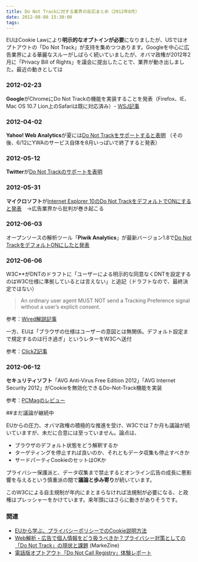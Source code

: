 ```yaml
---
title: Do Not Trackに対する業界の反応まとめ（2012年8月）
date: 2012-08-08 15:30:00
tags:
---
```


EUはCookie Lawにより**明示的なオプトインが必要**になりましたが、USではオプトアウトの「Do Not Track」が支持を集めつつあります。Googleを中心に広告業界による華麗なスルーがしばらく続いていましたが、オバマ政権が2012年2月に「Privacy Bill of Rights」を議会に提出したことで、業界が動き出しました。最近の動きとしては

### 2012-02-23
**Google**がChromeにDo Not Trackの機能を実装することを発表（Firefox、IE、Mac OS 10.7 Lion上のSafariは既に対応済み）- [WSJ記事](https://www.wsj.com/articles/SB10001424052970203960804577239774264364692)

### 2012-04-02
**Yahoo! Web Analytics**が夏には[Do Not Trackをサポートすると表明](http://www.yanalyticsblog.com/blog/2012/04/yahoo-web-analytics-supports-do-not-track-dnt/)
（その後、6/12にYWAのサービス自体を8月いっぱいで終了すると発表）

### 2012-05-12
**Twitter**が[Do Not Trackのサポートを表明](https://twitter.com/twitter/status/203133041160364033)

### 2012-05-31
**マイクロソフト**が[Internet Explorer 10のDo Not TrackをデフォルトでONにすると発表](https://blogs.technet.microsoft.com/microsoft_on_the_issues/2012/05/31/advancing-consumer-trust-and-privacy-internet-explorer-in-windows-8/)　→広告業界から批判が巻き起こる

### 2012-06-03
オープンソースの解析ツール「**Piwik Analytics**」が最新バージョン1.8で[Do Not TrackをデフォルトONにしたと発表](https://matomo.org/blog/2012/06/piwik-1-8-release-new-features-screenshots-overview/)

### 2012-06-06
W3C**がDNTのドラフトに「ユーザーによる明示的な同意なくDNTを設定するのはW3C仕様に準拠しているとは言えない」と追記（ドラフトなので、最終決定ではない）

> An ordinary user agent MUST NOT send a Tracking Preference signal without a user’s explicit consent.

参考：[Wired解説記事](https://www.wired.com/2012/06/default-do-not-track/)

一方、EUは「ブラウザの仕様はユーザーの意図とは無関係。デフォルト設定まで規定するのは行き過ぎ」というレターをW3Cへ送付

参考：[ClickZ記事](https://www.clickz.com/do-not-track-standards-not-settled-in-w3c-meetings/44813/)

### 2012-06-12
**セキュリティソフト**「AVG Anti-Virus Free Edition 2012」「AVG Internet Security 2012」がCookieを無効化できるDo-Not-Track機能を実装

参考：[PCMagのレビュー](https://www.pcmag.com/article2/0,2817,2402146,00.asp)

##まだ議論が継続中

EUからの圧力、オバマ政権の積極的な推進を受け、W3Cでは７か月も議論が続いていますが、未だに合意には至っていません。論点は、

* ブラウザのデフォルト状態をどう解釈するか
* ターゲティングを停止すれば良いのか、それともデータ収集も停止すべきか
* サードパーティCookieのセットはOKか

プライバシー保護派と、データ収集まで禁止するとオンライン広告の成長に悪影響を与えるという慎重派の間で**議論と歩み寄り**が続いています。

このW3Cによる自主規制が年内にまとまらなければ法規制が必要になる、と政権はプレッシャーをかけています。来年頭にはさらに動きがありそうです。

### 関連
* [EUから学ぶ、プライバシーポリシーでのCookie説明方法](../cookie-in-privacy-policy/)
* [Web解析・広告で個人情報をどう扱うべきか？プライバシー対策としての「Do Not Track」の現状と課題](https://markezine.jp/article/detail/14697) (MarkeZine)
* [電話版オプトアウト「Do Not Call Registry」体験レポート](../do-not-call/)
